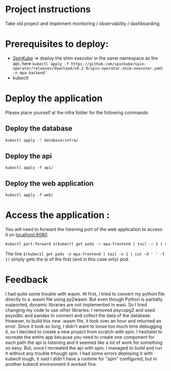 # Project instructions

Take old project and implement monitoring / observability / dashboarding.

# Prerequisites to deploy:
- [SpinKube](https://www.spinkube.dev/docs/spin-operator/installation/installing-with-helm/]) => deploy the shim executor in the same namespace as the api, here ```kubectl apply -f https://github.com/spinkube/spin-operator/releases/download/v0.2.0/spin-operator.shim-executor.yaml -n mpa-backend'```
- kubectl

# Deploy the application

Please place yourself at the infra folder for the following commands:

## Deploy the database

```bash
kubectl apply -f database/infra/
```

## Deploy the api

```
kubectl apply -f api/
```

## Deploy the web application

```
kubectl apply -f web/
```

# Access the application :

You will need to forward the listening port of the web application to access it on [localhost:8080](http://localhost:8080).
```bash
kubectl port-forward $(kubectl get pods -n mpa-frontend | tail -n 1 | cut -d ' ' -f 1) 8080:8080 -n mpa-frontend
```

The line `$(kubectl get pods -n mpa-frontend | tail -n 1 | cut -d ' ' -f 1)` simply gets the ip of the first (and in this case only) pod.


# Feedback

I had quite some trouble with wasm.
At first, I tried to convert my python file directly to a .wasm file using py2wasm. But even though Python is partially supported, dynamic libraries are not implemented in wasi. So I tried changing my code to use other libraries: I removed psycopg2 and used psyodbc and pandas to connect and collect the data of the database. However, to build this new .wasm file, it took over an hour and returned an error. Since it took so long, I didn't want to loose too much time debugging it, so I decided to create a new project from scratch with spin. I hesitatet to recreate the entire app because you need to create one component for each path the api is listening and it seemed like a lot of work for something so easy.
But, once I recreated the api with spin, I managed to build and run it without any trouble trhough spin.
I had some errors deploying it with kubectl tough, it said I didn't have a runtime for "spin" configured, but in another kubectl environment it worked fine.